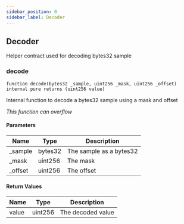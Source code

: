 ```yaml
---
sidebar_position: 0
sidebar_label: Decoder
---
```


## Decoder

Helper contract used for decoding bytes32 sample

### decode

```solidity
function decode(bytes32 _sample, uint256 _mask, uint256 _offset) internal pure returns (uint256 value)
```

Internal function to decode a bytes32 sample using a mask and offset

_This function can overflow_

#### Parameters

| Name | Type | Description |
| ---- | ---- | ----------- |
| _sample | bytes32 | The sample as a bytes32 |
| _mask | uint256 | The mask |
| _offset | uint256 | The offset |

#### Return Values

| Name | Type | Description |
| ---- | ---- | ----------- |
| value | uint256 | The decoded value |

